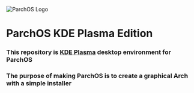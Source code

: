 ![ParchOS Logo](https://github.com/MDK84/parch-plasma-iso/blob/main/artwork/parch%20128.png "Parch OS")
# ParchOS KDE Plasma Edition

### This repository is [KDE Plasma](https://github.com/KDE/plasma-desktop) desktop environment for ParchOS
### The purpose of making ParchOS is to create a graphical Arch with a simple installer
